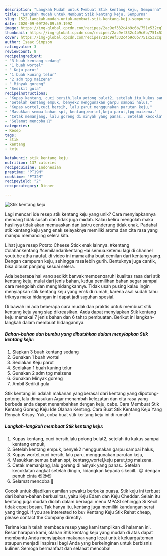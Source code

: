 ```yaml
---
description: "Langkah Mudah untuk Membuat Stik kentang keju, Sempurna"
title: "Langkah Mudah untuk Membuat Stik kentang keju, Sempurna"
slug: 1522-langkah-mudah-untuk-membuat-stik-kentang-keju-sempurna
date: 2020-09-09T20:09:59.199Z
image: https://img-global.cpcdn.com/recipes/2ac9ef332c4b9c6b/751x532cq70/stik-kentang-keju-foto-resep-utama.jpg
thumbnail: https://img-global.cpcdn.com/recipes/2ac9ef332c4b9c6b/751x532cq70/stik-kentang-keju-foto-resep-utama.jpg
cover: https://img-global.cpcdn.com/recipes/2ac9ef332c4b9c6b/751x532cq70/stik-kentang-keju-foto-resep-utama.jpg
author: Isaac Simpson
ratingvalue: 3
reviewcount: 8
recipeingredient:
- "3 buah kentang sedang"
- "1 buah wortel"
- " Keju parut"
- "1 buah kuning telur"
- "2 sdm tpg maizena"
- " Minyak goreng"
- "Sedikit gula"
recipeinstructions:
- "Kupas kentang, cuci bersih,lalu potong bulat2, setelah itu kukus sampai kentang empuk,"
- "Setelah kentang empuk, benyek2 menggunakan garpu sampai halus,"
- "Kupas wortel,cuci bersih, lalu parut menggunakan parutan keju,"
- "Masukkan semua bahan spt, kentang,wortel,keju parut,tpg maizena."
- "Cetak memanjang, lalu goreng di minyak yang panas.. Setelah kecoklatan angkat setelah dingin, hidangkan kepada sikecill.. 😊 dengan penuh cinta 😍😍😍"
- "Selamat mencoba 🤩"
categories:
- Resep
tags:
- stik
- kentang
- keju

katakunci: stik kentang keju 
nutrition: 137 calories
recipecuisine: Indonesian
preptime: "PT19M"
cooktime: "PT32M"
recipeyield: "2"
recipecategory: Dinner

---
```



![Stik kentang keju](https://img-global.cpcdn.com/recipes/2ac9ef332c4b9c6b/751x532cq70/stik-kentang-keju-foto-resep-utama.jpg)

Lagi mencari ide resep stik kentang keju yang unik? Cara menyiapkannya memang tidak susah dan tidak juga mudah. Kalau keliru mengolah maka hasilnya tidak akan memuaskan dan justru cenderung tidak enak. Padahal stik kentang keju yang enak selayaknya memiliki aroma dan cita rasa yang mampu memancing selera kita.

Lihat juga resep Potato Cheese Stick enak lainnya. #kentang #olahankentang #cemilandarikentang Hai semua.ketemu lagi di channel youtube atha naufal. di video ini mama atha buat cemilan dari kentang yang. Dengan campuran keju, sehingga rasa lebih gurih. Bentuknya juga cantik, bisa dibuat panjang sesuai selera.

Ada beberapa hal yang sedikit banyak mempengaruhi kualitas rasa dari stik kentang keju, mulai dari jenis bahan, kedua pemilihan bahan segar sampai cara mengolah dan menghidangkannya. Tidak usah pusing kalau ingin menyiapkan stik kentang keju yang enak di rumah, karena asal sudah tahu triknya maka hidangan ini dapat jadi suguhan spesial.


Di bawah ini ada beberapa cara mudah dan praktis untuk membuat stik kentang keju yang siap dikreasikan. Anda dapat menyiapkan Stik kentang keju memakai 7 jenis bahan dan 6 tahap pembuatan. Berikut ini langkah-langkah dalam membuat hidangannya.

<!--inarticleads1-->

##### Bahan-bahan dan bumbu yang dibutuhkan dalam menyiapkan Stik kentang keju:

1. Siapkan 3 buah kentang sedang
1. Gunakan 1 buah wortel
1. Sediakan  Keju parut
1. Sediakan 1 buah kuning telur
1. Gunakan 2 sdm tpg maizena
1. Gunakan  Minyak goreng
1. Ambil Sedikit gula


Stik kentang ini adalah makanan yang berasal dari kentang yang dipotong-potong, lalu dimasukan Agar menambah kelezatan dan cita rasa yang berbeda anda dapat menambahkan dengan keju, cabe. Cara Membuat Stik Kentang Goreng Keju Ide Olahan Kentang. Cara Buat Stik Kentang Keju Yang Renyah Krispy. Yuk, coba buat stik kentang keju ini di rumah! 

<!--inarticleads2-->

##### Langkah-langkah membuat Stik kentang keju:

1. Kupas kentang, cuci bersih,lalu potong bulat2, setelah itu kukus sampai kentang empuk,
1. Setelah kentang empuk, benyek2 menggunakan garpu sampai halus,
1. Kupas wortel,cuci bersih, lalu parut menggunakan parutan keju,
1. Masukkan semua bahan spt, kentang,wortel,keju parut,tpg maizena.
1. Cetak memanjang, lalu goreng di minyak yang panas.. Setelah kecoklatan angkat setelah dingin, hidangkan kepada sikecill.. 😊 dengan penuh cinta 😍😍😍
1. Selamat mencoba 🤩


Cocok untuk dijadikan camilan sewaktu berbuka puasa. Stik keju ini terbuat dari bahan-bahan berkualitas, yaitu Keju Edam dan Keju Cheddar. Selain itu kentang juga mudah diolah dalam berbagai menu MPASI sehingga Si Kecil tidak cepat bosan. Tak hanya itu, kentang juga memiliki kandungan serat yang tinggi. If you are interested to buy Kentang Keju Stik Rehat cheap, please contact the Company directly. 

Terima kasih telah membaca resep yang kami tampilkan di halaman ini. Besar harapan kami, olahan Stik kentang keju yang mudah di atas dapat membantu Anda menyiapkan makanan yang lezat untuk keluarga/teman ataupun menjadi inspirasi bagi Anda yang berkeinginan untuk berbisnis kuliner. Semoga bermanfaat dan selamat mencoba!
